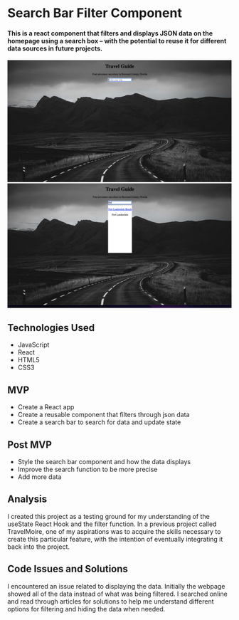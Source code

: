 # Search Bar Filter Component

#### This is a react component that filters and displays JSON data on the homepage using a search box – with the potential to reuse it for different data sources in future projects.

<img width="1411" alt="homepage" src="./public/images/homepage.png">
<img width="1411" alt="homepage" src="./public/images/FortLauderdale.png">

## Technologies Used

- JavaScript
- React
- HTML5
- CSS3

## MVP

- Create a React app 
- Create a reusable component that filters through json data
- Create a search bar to search for data and update state

## Post MVP

* Style the search bar component and how the data displays
* Improve the search function to be more precise
* Add more data 

## Analysis

I created this project as a testing ground for my understanding of the useState React Hook and the filter function. In a previous project called TravelMoire, one of my aspirations was to acquire the skills necessary to create this particular feature, with the intention of eventually integrating it back into the project.

## Code Issues and Solutions
I encountered an issue related to displaying the data. Initially the webpage showed all of the data instead of what was being filtered. I searched online and read through articles for solutions to help me understand different options for filtering and hiding the data when needed. 
